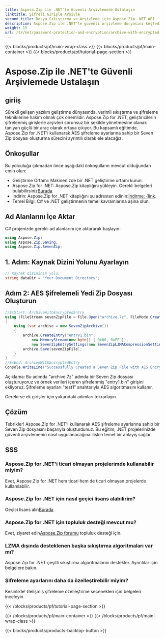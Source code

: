 ```yaml
---
title: Aspose.Zip ile .NET'te Güvenli Arşivlemede Ustalaşın
linktitle: Şifreli Girişle Arşivle
second_title: Dosya Sıkıştırma ve Arşivleme için Aspose.Zip .NET API
description: Aspose.Zip ile .NET'te güvenli arşivleme dünyasını keşfedin. Zahmetsizce AES şifrelemeli Yedi Zip dosyası oluşturun. Geliştirme becerilerinizi şimdi artırın!
weight: 15
url: /tr/net/password-protection-and-encryption/archive-with-encrypted-entry/
---
```


{{< blocks/products/pf/main-wrap-class >}}
{{< blocks/products/pf/main-container >}}
{{< blocks/products/pf/tutorial-page-section >}}

# Aspose.Zip ile .NET'te Güvenli Arşivlemede Ustalaşın


## giriiş

Sürekli gelişen yazılım geliştirme dünyasında, verimli sıkıştırma ve şifreleme tekniklerine hakim olmak çok önemlidir. Aspose.Zip for .NET, geliştiricilerin şifrelenmiş girişlerle arşivleri sorunsuz bir şekilde yönetmesine olanak tanıyan güçlü bir araç olarak ortaya çıkıyor. Bu kapsamlı eğitimde, Aspose.Zip for .NET'i kullanarak AES şifreleme ayarlarına sahip bir Seven Zip dosyası oluşturma sürecini ayrıntılı olarak ele alacağız.

## Önkoşullar

Bu yolculuğa çıkmadan önce aşağıdaki önkoşulların mevcut olduğundan emin olun:

- Geliştirme Ortamı: Makinenizde bir .NET geliştirme ortamı kurun.
-  Aspose.Zip for .NET: Aspose.Zip kitaplığını yükleyin. Gerekli belgeleri bulabilirsiniz[Burada](https://reference.aspose.com/zip/net/).
-  İndirin: Aspose.Zip for .NET kitaplığını şu adresten edinin:[İndirme: {link](https://releases.aspose.com/zip/net/).
- Temel Bilgi: C# ve .NET geliştirmenin temel kavramlarına aşina olun.

## Ad Alanlarını İçe Aktar

C# projenizde gerekli ad alanlarını içe aktararak başlayın:

```csharp
using Aspose.Zip;
using Aspose.Zip.Saving;
using Aspose.Zip.SevenZip;
```

## 1. Adım: Kaynak Dizini Yolunu Ayarlayın

```csharp
// Kaynak dizininin yolu.
string dataDir = "Your Document Directory";
```

## Adım 2: AES Şifrelemeli Yedi Zip Dosyası Oluşturun

```csharp
//ExStart: ArchiveWithEncryptedEntry
using (FileStream sevenZipFile = File.Open("archive.7z", FileMode.Create))
{
    using (var archive = new SevenZipArchive())
    {
        archive.CreateEntry("entry1.bin", 
            new MemoryStream(new byte[] { 0x00, 0xFF }), 
            new SevenZipEntrySettings(new SevenZipLZMACompressionSettings(), new SevenZipAESEncryptionSettings("test1")));
        archive.Save(sevenZipFile);
    }
}
//ExEnd: ArchiveWithEncryptedEntry
Console.WriteLine("Successfully Created a Seven Zip File with AES Encryption Settings");
```

Açıklama: Bu adımda "archive.7z" adında bir Seven Zip dosyası oluşturuyoruz ve örnek verileri içeren şifrelenmiş "entry1.bin" girişini ekliyoruz. Şifreleme ayarları "test1" anahtarıyla AES algoritmasını kullanır.

Gerekirse ek girişler için yukarıdaki adımları tekrarlayın.

## Çözüm

Tebrikler! Aspose.Zip for .NET'i kullanarak AES şifreleme ayarlarına sahip bir Seven Zip dosyasını başarıyla oluşturdunuz. Bu eğitim, .NET projelerinizde güvenli arşivlemenin nasıl uygulanacağına ilişkin temel bir anlayış sağlar.

## SSS

### Aspose.Zip for .NET'i ticari olmayan projelerimde kullanabilir miyim?
Evet, Aspose.Zip for .NET hem ticari hem de ticari olmayan projelerde kullanılabilir.

### Aspose.Zip for .NET için nasıl geçici lisans alabilirim?
 Geçici lisans alın[Burada](https://purchase.aspose.com/temporary-license/).

### Aspose.Zip for .NET için topluluk desteği mevcut mu?
 Evet, ziyaret edin[Aspose.Zip forumu](https://forum.aspose.com/c/zip/37) topluluk desteği için.

### LZMA dışında desteklenen başka sıkıştırma algoritmaları var mı?
Aspose.Zip for .NET çeşitli sıkıştırma algoritmalarını destekler. Ayrıntılar için belgelere bakın.

### Şifreleme ayarlarını daha da özelleştirebilir miyim?
Kesinlikle! Gelişmiş şifreleme özelleştirme seçenekleri için belgeleri inceleyin.


{{< /blocks/products/pf/tutorial-page-section >}}

{{< /blocks/products/pf/main-container >}}
{{< /blocks/products/pf/main-wrap-class >}}

{{< blocks/products/products-backtop-button >}}

